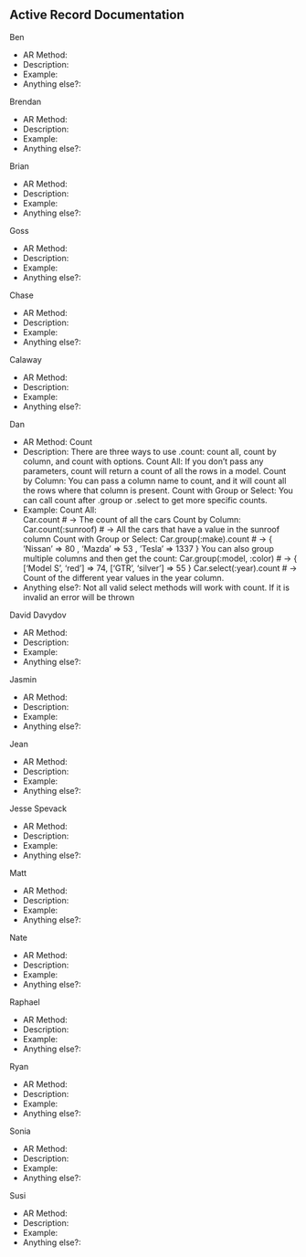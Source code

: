## Active Record Documentation

Ben

  * AR Method: 
  * Description:
  * Example:
  * Anything else?:

Brendan

  * AR Method: 
  * Description:
  * Example:
  * Anything else?:

Brian

  * AR Method: 
  * Description:
  * Example:
  * Anything else?:

Goss

  * AR Method: 
  * Description:
  * Example:
  * Anything else?:

Chase 

  * AR Method: 
  * Description:
  * Example:
  * Anything else?:

Calaway
  * AR Method: 
  * Description:
  * Example:
  * Anything else?:

Dan

  * AR Method: Count
  * Description: There are three ways to use .count: count all, count by column, and count with options.
	Count All:  If you don’t pass any parameters, count will return a count of all the rows in a model.
	Count by Column: You can pass a column name to count, and it will count all the rows where that column is present.
	Count with Group or Select: You can call count after .group or .select to get more specific counts.
  * Example:
	Count All:  
		Car.count
		# -> The count of all the cars
	Count by Column: 
		Car.count(:sunroof)
		# -> All the cars that have a value in the sunroof column
	Count with Group or Select: 
		Car.group(:make).count
		# -> { ’Nissan’ => 80 , ‘Mazda’ => 53 , ’Tesla’ => 1337 }
		You can also group multiple columns and then get the count:
		Car.group(:model, :color)
		# -> { [‘Model S’, ‘red’] => 74, [‘GTR’, ‘silver’] => 55 }
		Car.select(:year).count
		# -> Count of the different year values in the year column.
  * Anything else?:  Not all valid select methods will work with count.  If it is invalid an error will be thrown

David Davydov

  * AR Method: 
  * Description:
  * Example:
  * Anything else?:

Jasmin

  * AR Method: 
  * Description:
  * Example:
  * Anything else?:

Jean

  * AR Method: 
  * Description:
  * Example:
  * Anything else?:

Jesse Spevack

  * AR Method: 
  * Description:
  * Example:
  * Anything else?:

Matt

  * AR Method: 
  * Description:
  * Example:
  * Anything else?:

Nate

  * AR Method: 
  * Description:
  * Example:
  * Anything else?:

Raphael

  * AR Method: 
  * Description:
  * Example:
  * Anything else?:

Ryan

  * AR Method: 
  * Description:
  * Example:
  * Anything else?:

Sonia

  * AR Method: 
  * Description:
  * Example:
  * Anything else?:

Susi

  * AR Method: 
  * Description:
  * Example:
  * Anything else?:
  
